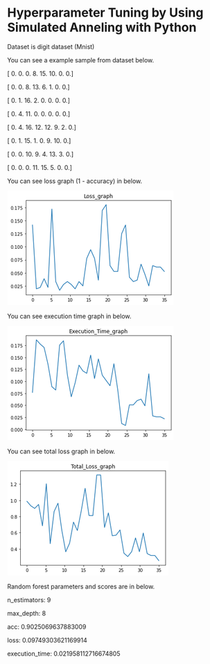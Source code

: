 # Hyperparameter Tuning by Using Simulated Anneling with Python

Dataset is digit dataset (Mnist)

You can see a example sample from dataset below.

[ 0.  0.  0.  8. 15. 10.  0.  0.]

[ 0.  0.  8. 13.  6.  1.  0.  0.]

[ 0.  1. 16.  2.  0.  0.  0.  0.]

[ 0.  4. 11.  0.  0.  0.  0.  0.]

[ 0.  4. 16. 12. 12.  9.  2.  0.]

[ 0.  1. 15.  1.  0.  9. 10.  0.]

[ 0.  0. 10.  9.  4. 13.  3.  0.]

[ 0.  0.  0. 11. 15.  5.  0.  0.]


You can see loss graph (1 - accuracy) in below.

<img src="/resources/loss_graph.png?raw=true"/>


You can see execution time graph in below.

<img src="/resources/execution_time_graph.png?raw=true"/>


You can see total loss graph in below.

<img src="/resources/total_loss_graph.png?raw=true"/>


Random forest parameters and scores are in below.

n_estimators:  9

max_depth:  8

acc:  0.9025069637883009

loss:  0.09749303621169914

execution_time:  0.021958112716674805
